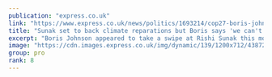 ```yaml
---
publication: "express.co.uk"
link: "https://www.express.co.uk/news/politics/1693214/cop27-boris-johnson-rishi-sunak-reparations-row"
title: "Sunak set to back climate reparations but Boris says 'we can't afford'"
excerpt: "Boris Johnson appeared to take a swipe at Rishi Sunak this morning."
image: "https://cdn.images.express.co.uk/img/dynamic/139/1200x712/4387200.jpg?r=1667823576862"
group: pro
rank: 8
---
```

